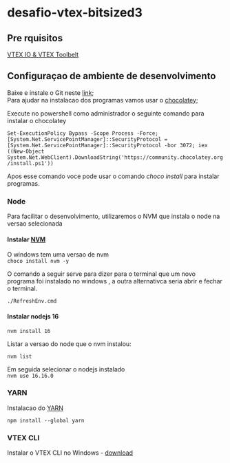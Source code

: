 # desafio-vtex-bitsized3  

## Pre rquisitos  

[VTEX IO & VTEX Toolbelt](https://cdn.allbound.com/vtex-ab/2021/11/26210724/Inicializando-VTEX-IO-VTEX-Toolbelt-101-1.pdf)


## Configuraçao de ambiente de desenvolvimento 

Baixe e instale o Git neste [link](https://git-scm.com/download/win);  
Para ajudar na instalacao dos programas vamos usar o [chocolatey](https://chocolatey.org/install);  

Execute no powershell como administrador o seguinte comando para instalar o chocolatey    

`Set-ExecutionPolicy Bypass -Scope Process -Force; [System.Net.ServicePointManager]::SecurityProtocol = [System.Net.ServicePointManager]::SecurityProtocol -bor 3072; iex ((New-Object System.Net.WebClient).DownloadString('https://community.chocolatey.org/install.ps1'))`  

Apos esse comando voce pode usar o comando *choco install* para instalar programas.  

### Node
Para facilitar o desenvolvimento, utilizaremos o NVM que instala o node na versao selecionada  

#### Instalar **[NVM](https://nodejs.org/en/download/package-manager/#nvm)**  

O windows tem uma versao de nvm  
`choco install nvm -y`  

O comando a seguir serve para dizer para o terminal que um novo programa foi instalado no windows , a outra alternativca seria abrir e fechar o terminal.  

`./RefreshEnv.cmd`  

#### Instalar nodejs 16  

`nvm install 16`  

Listar a versao do node que o nvm instalou:  

`nvm list`

Em seguida selecionar o nodejs instalado  
`nvm use 16.16.0`  

### YARN

Instalacao do [YARN](https://classic.yarnpkg.com/lang/en/docs/install/#windows-stable)  

`npm install --global yarn`  

### VTEX CLI

Instalar o VTEX CLI no Windows -  [download](https://vtex.io/vtexcli/install/win-x64)  
